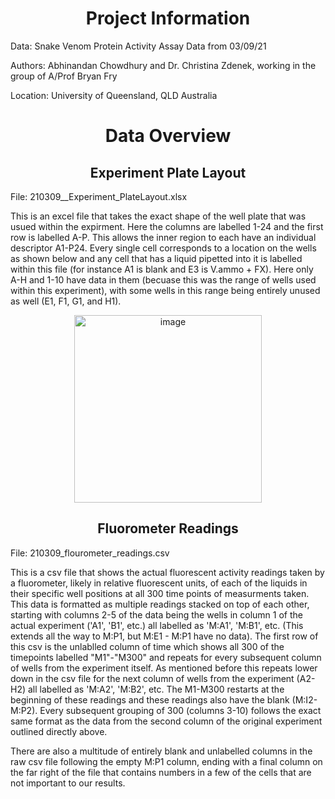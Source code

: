 <h1 align = "center">
Project Information
</h1>

Data: Snake Venom Protein Activity Assay Data from 03/09/21

Authors: Abhinandan Chowdhury and Dr. Christina Zdenek, working in the group of A/Prof Bryan Fry

Location: University of Queensland, QLD Australia 

<h1 align = "center">
Data Overview
</h1>

<h2 align = "center">
Experiment Plate Layout
</h2>
File: 210309__Experiment_PlateLayout.xlsx

This is an excel file that takes the exact shape of the well plate that was usued within the expirment. Here the columns are labelled 1-24 and the first row is labelled A-P. This allows the inner region to each have an individual descriptor A1-P24. Every single cell corresponds to a location on the wells as shown below and any cell that has a liquid pipetted into it is labelled within this file (for instance A1 is blank and E3 is V.ammo + FX). Here only A-H and 1-10 have data in them (becuase this was the range of wells used within this experiment), with some wells in this range being entirely unused as well (E1, F1, G1, and H1). 

<p align = "center">
<img width="300" alt="image" src="https://github.com/MQBIOL/tidydata-2024-samklauer/assets/61903817/ddcfc7c3-232d-4884-9848-df831807334d">
</p>

<h2 align = "center">
Fluorometer Readings
</h2>
File: 210309_flourometer_readings.csv

This is a csv file that shows the actual fluorescent activity readings taken by a fluorometer, likely in relative fluorescent units, of each of the liquids in their specific well positions at all 300 time points of measurments taken. This data is formatted as multiple readings stacked on top of each other, starting with columns 2-5 of the data being the wells in column 1 of the actual experiment ('A1', 'B1', etc.) all labelled as 'M:A1', 'M:B1', etc. (This extends all the way to M:P1, but M:E1 - M:P1 have no data). The first row of this csv is the unlablled column of time which shows all 300 of the timepoints labelled "M1"-"M300" and repeats for every subsequent column of wells from the experiment itself. As mentioned before this repeats lower down in the csv file for the next column of wells from the experiment (A2-H2) all labelled as 'M:A2', 'M:B2', etc. The M1-M300 restarts at the beginning of these readings and these readings also have the blank (M:I2-M:P2). Every subsequent grouping of 300 (columns 3-10) follows the exact same format as the data from the second column of the original experiment outlined directly above. 

There are also a multitude of entirely blank and unlabelled columns in the raw csv file following the empty M:P1 column, ending with a final column on the far right of the file that contains numbers in a few of the cells that are not important to our results. 
